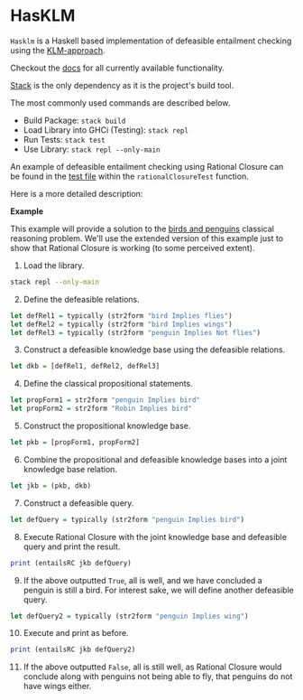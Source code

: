 # HasKLM

`Hasklm` is a Haskell based implementation of defeasible entailment checking using the [KLM-approach](https://open.uct.ac.za/handle/11427/32743?show=full).

Checkout the [docs](https://github.com/aidanjbailey/hasklm/tree/master/docs) for all currently available functionality.

[Stack](https://docs.haskellstack.org/en/stable/README/) is the only dependency as it is the project's build tool.

The most commonly used commands are described below.

- Build Package: `stack build`
- Load Library into GHCi (Testing): `stack repl`
- Run Tests: `stack test`
- Use Library: `stack repl --only-main`

An example of defeasible entailment checking using Rational Closure can be found in the [test file](https://github.com/aidanjbailey/hasklm/blob/master/test/MyLibTest.hs) within the `rationalClosureTest` function.

Here is a more detailed description:

**Example**

This example will provide a solution to the [birds and penguins](https://projects.cs.uct.ac.za/honsproj/cgi-bin/view/2019/morris_ross.zip/images/comic-penguins-strip.png) classical reasoning problem.
We'll use the extended version of this example just to show that Rational Closure is working (to some perceived extent).

1. Load the library.

```sh
stack repl --only-main
```

2. Define the defeasible relations.

```haskell
let defRel1 = typically (str2form "bird Implies flies")
let defRel2 = typically (str2form "bird Implies wings")
let defRel3 = typically (str2form "penguin Implies Not flies")
```

3. Construct a defeasible knowledge base using the defeasible relations.

```haskell
let dkb = [defRel1, defRel2, defRel3]
```

4. Define the classical propositional statements.

```haskell
let propForm1 = str2form "penguin Implies bird"
let propForm2 = str2form "Robin Implies bird"
```

5. Construct the propositional knowledge base.

```haskell
let pkb = [propForm1, propForm2]
```

6. Combine the propositional and defeasible knowledge bases into a joint knowledge base relation.

```haskell
let jkb = (pkb, dkb)
```

7. Construct a defeasible query.

```haskell
let defQuery = typically (str2form "penguin Implies bird")
```

8. Execute Rational Closure with the joint knowledge base and defeasible query and print the result.

```haskell
print (entailsRC jkb defQuery)
```

9. If the above outputted `True`, all is well, and we have concluded a penguin is still a bird. For interest sake, we will define another defeasible query.

```haskell
let defQuery2 = typically (str2form "penguin Implies wing")
```

10. Execute and print as before.

```haskell
print (entailsRC jkb defQuery2)
```

11. If the above outputted `False`, all is still well, as Rational Closure would conclude along with penguins not being able to fly, that penguins do not have wings either.

